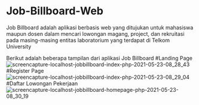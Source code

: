 # Job-Billboard-Web
Job Billboard adalah aplikasi berbasis web yang ditujukan untuk mahasiswa maupun dosen dalam mencari lowongan magang, project, dan
rekruitasi pada masing-masing entitas laboratorium yang terdapat di Telkom University

Berikut adalah beberapa tampilan dari aplikasi Job Billboard
#Landing Page
![screencapture-localhost-jobbillboard-index-php-2021-05-23-08_28_43](https://user-images.githubusercontent.com/48679768/119245350-d2c2a600-bba2-11eb-92ce-d121407d6d6e.png)
#Register Page
![screencapture-localhost-jobbillboard-index-php-2021-05-23-08_29_04](https://user-images.githubusercontent.com/48679768/119245352-d81ff080-bba2-11eb-95de-0efb47694937.png)
#Daftar Lowongan Pekerjaan
![screencapture-localhost-jobbillboard-homepage-php-2021-05-23-08_30_19](https://user-images.githubusercontent.com/48679768/119245354-dce4a480-bba2-11eb-88e3-7c6326cd2543.png)

